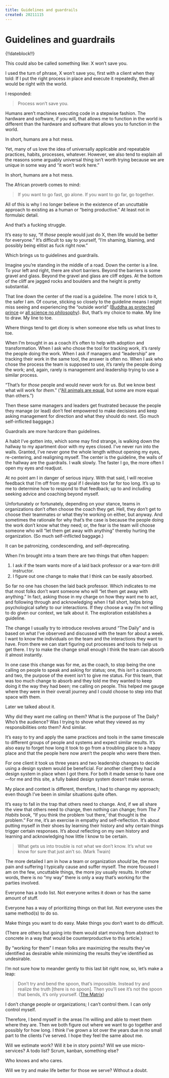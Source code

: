 ```yaml
---
title: Guidelines and guardrails
created: 20211115
---
```


# Guidelines and guardrails

{!!dateblock!!}

This could also be called something like: X won’t save you.

I used the turn of phrase, X won’t save you, first with a client when they told: If I put the right process in place and execute it repeatedly, then all would be right with the world.

I responded:

> Process won’t save you.

Humans aren’t machines executing code in a stepwise fashion. The hardware and software, if you will, that allows me to function in the world is different than the hardware and software that allows you to function in the world.

In short, humans are a hot mess.

Yet, many of us love the idea of universally applicable and repeatable practices, habits, processes, whatever. However, we also tend to explain all the reasons some arguably universal thing isn’t worth trying because we are unique in some way and “it won’t work here.”

In short, humans are a hot mess.

The African proverb comes to mind:

> If you want to go fast, go alone. If you want to go far, go together.

All of this is why I no longer believe in the existence of an uncuttable approach to existing as a human or “being productive.” At least not in formulaic detail.

And that’s a fucking struggle.

It’s easy to say, “If *those* people would just do X, then life would be better for everyone.” It’s difficult to say to yourself, “I’m shaming, blaming, and possibly being elitist as fuck right now.”

Which brings us to guidelines and guardrails.

Imagine you’re standing in the middle of a road. Down the center is a line. To your left and right, there are short barriers. Beyond the barriers is some gravel and glass. Beyond the gravel and glass are cliff edges. At the bottom of the cliff are jagged rocks and boulders and the height is pretty substantial.

That line down the center of the road is a guideline. The more I stick to it, the safer I am. Of course, sticking so closely to the guideline means I might miss seeing and experiencing the “outside world” ([Buddha as protected prince](https://en.m.wikipedia.org/wiki/Gautama_Buddha) or [all science no philosophy](https://m.imdb.com/title/tt0089886/)). But, that’s my choice to make. My line to draw. My line to toe.

Where things tend to get dicey is when someone else tells us what lines to toe.

When I’m brought in as a coach it’s often to help with adoption and transformation. When I ask who chose the tool for tracking work, it’s rarely the people doing the work. When I ask if managers and “leadership” are tracking their work in the same tool, the answer is often no. When I ask who chose the process the team is supposed to use, it’s rarely the people doing the work; and, again, rarely is management and leadership trying to use a similar process.

“That’s for *those* people and would never work for us. But we know best what will work for *them*.” (“[All animals are equal](https://en.m.wikipedia.org/wiki/Animal_Farm), but some are more equal than others.”)

Then these same managers and leaders get frustrated because the people they manage (or lead) don’t feel empowered to make decisions and keep asking management for direction and what they should do next. (So much self-inflicted baggage.)

Guardrails are more hardcore than guidelines.

A habit I’ve gotten into, which some may find strange, is walking down the hallway to my apartment door with my eyes closed. I’ve never run into the walls. Granted, I’ve never gone the whole length without opening my eyes, re-centering, and realigning myself. The center is the guideline, the walls of the hallway are the guardrails. I walk slowly. The faster I go, the more often I open my eyes and readjust.

At no point am I in danger of serious injury. With that said, I will receive feedback that I’m off from my goal if I deviate too far for too long. It’s up to me to determine how to respond to that feedback; up to and including seeking advice and coaching beyond myself.

Unfortunately or fortunately, depending on your stance, teams in organizations don’t often choose the coach they get. Hell, they don’t get to choose their teammates or what they’re working on either, but anyway. And sometimes the rationale for why that’s the case is because the people doing the work don’t know what they need; or, the fear is the team will choose someone who will “let them get away with anything” thereby hurting the organization. (So much self-inflicted baggage.)

It can be patronizing, condescending, and self-deprecating.

When I’m brought into a team there are two things that often happen:

1. I ask if the team wants more of a laid back professor or a war-torn drill instructor.
2. I figure out one change to make that I think can be easily absorbed.

So far no one has chosen the laid back professor. Which indicates to me that most folks don’t want someone who will “let them get away with anything.” In fact, asking those in my charge on how they want me to act, and following through and acknowledging when I fall short, helps bring psychological safety to our interactions. If they choose a way I’m not willing to do given our context, we talk about it. The exploration establishes a guideline.

The change I usually try to introduce revolves around “The Daily” and is based on what I’ve observed and discussed with the team for about a week. I want to know the individuals on the team and the interactions they want to have. From there we can start figuring out processes and tools to help us get there. I try to make the change small enough I think the team can absorb it almost instantly.

In one case this change was for me, as the coach, to stop being the one calling on people to speak and asking for status; one, this isn’t a classroom and two, the purpose of the event isn’t to give me status. For this team, that was too much change to absorb and they told me they wanted to keep doing it the way they had been; me calling on people. This helped me gauge where they were in their overall journey and I could choose to step into that space with them.

Later we talked about it.

Why did they want me calling on them? What is the purpose of The Daily? Who’s the audience? Was I trying to shove what they viewed as my responsibilities onto them? And similar.

It’s easy to try and apply the same practices and tools in the same timescale to different groups of people and systems and expect similar results. It’s also easy to forget how long it took to go from a troubling place to a happy place and that the people here now aren’t the people who were there then.

For one client it took us three years and two leadership changes to decide using a design system would be beneficial. For another client they had a design system in place when I got there. For both it made sense to have one—for me and this site, a fully baked design system doesn’t make sense.

My place and context is different, therefore, I had to change my approach; even though I’ve been in similar situations quite often.

It’s easy to fall in the trap that others need to change. And, if we all share the view that others need to change, then nothing can change; from *The 7 Habits* book, “If you think the problem ‘out there,’ that thought is the problem.” For me, it’s an exercise in empathy and self-reflection. It’s about putting myself in their shoes by learning their history and why certain things trigger certain responses. It’s about reflecting on my own history and learning and acknowledging how little I know to be certain.

> What gets us into trouble is not what we don’t know. It’s what we know for sure that just ain’t so. (Mark Twain)

The more detailed I am in how a team or organization *should* be, the more pain and suffering I typically cause and suffer myself. The more focused I am on the few, uncuttable things, the more joy usually results. In other words, there is no “my way” there is only a way that’s working for the parties involved.

Everyone has a todo list. Not everyone writes it down or has the same amount of stuff.

Everyone has a way of prioritizing things on that list. Not everyone uses the same method(s) to do so.

Make things you want to do easy. Make things you don’t want to do difficult.

(There are others but going into them would start moving from abstract to concrete in a way that would be counterproductive to this article.)

By “working for them” I mean folks are maximizing the results they’ve identified as desirable while minimizing the results they’ve identified as undesirable.

I’m not sure how to meander gently to this last bit right now, so, let’s make a leap:

> Don’t try and bend the spoon, that’s impossible. Instead try and realize the truth [there is no spoon]. Then you’ll see it’s not the spoon that bends, it’s only yourself. ([The Matrix](https://youtu.be/uAXtO5dMqEI))

I don’t change people or organizations; I can’t control them. I can only control myself.

Therefore, I bend myself in the areas I’m willing and able to meet them where they are. Then we both figure out where we want to go together and possibly for how long. I think I’ve grown a lot over the years due in no small part to the clients I’ve served. I hope they feel the same about me.

Will we estimate work? Will it be in story points? Will we use micro-services? A todo list? Scrum, kanban, something else?

Who knows and who cares.

Will we try and make life better for those we serve? Without a doubt.

